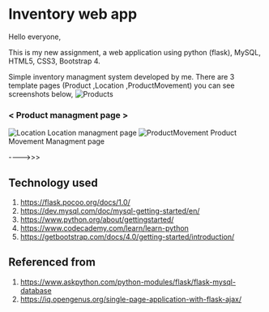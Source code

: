 # Inventory web app
Hello everyone,

This is my new assignment, a web application using python (flask), MySQL, HTML5, CSS3, Bootstrap 4.

Simple inventory managment system developed by me. There are 3 template pages (Product ,Location ,ProductMovement) you can see screenshots below,
![Products](https://user-images.githubusercontent.com/52463851/134785797-eeb056f0-07f2-43b3-86ba-872e3f031a9e.png)
### < Product managment page > ###
![Location](https://user-images.githubusercontent.com/52463851/134785818-b0262593-b994-43d6-956f-a49f4240123f.png)
Location managment page
![ProductMovement](https://user-images.githubusercontent.com/52463851/134785823-60fcaad0-3490-42ba-b352-a76108a696cd.png)
Product Movement Managment page

---->>>

Technology used
------------------------------------
1. https://flask.pocoo.org/docs/1.0/
2. https://dev.mysql.com/doc/mysql-getting-started/en/
3. https://www.python.org/about/gettingstarted/
4. https://www.codecademy.com/learn/learn-python
5. https://getbootstrap.com/docs/4.0/getting-started/introduction/

Referenced from
------------------------------------
1. https://www.askpython.com/python-modules/flask/flask-mysql-database
2. https://iq.opengenus.org/single-page-application-with-flask-ajax/
